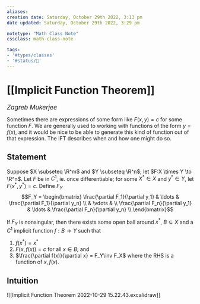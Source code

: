 ```yaml
---
aliases:
creation date: Saturday, October 29th 2022, 3:13 pm
date updated: Saturday, October 29th 2022, 3:29 pm

notetype: "Math Class Note"
cssclass: math-class-note

tags: 
- '#types/classes'
- '#status/🚧'
---
```


# [[Implicit Function Theorem]]
<span style = "font-size:120%"><i >Zagreb Mukerjee </i></span>

Sometimes there are expressions of some form like $F(x,y) = c$ for some function $F$. We are generally used to working with functions of the form $y = f(x)$, and it would be nice to be able to generate this kind of function out of that expression. The IFT describes when and how one might do so. 

## Statement

Suppose $X \subseteq \R^m$ and $Y \subseteq \R^n$; let $F:X \times Y \to \R^n$. Let $F$ be in $C^1$, ie. once differentiable; for some $X^* \in X$ and $y^* \in Y$, let $F(x^*, y^*) =c$. Define $F_Y$ 
$$F_Y = \begin{bmatrix} 
\frac{\partial F_1}{\partial y_1} & \ldots & \frac{\partial F_1}{\partial y_n} \\
& \vdots & \\
\frac{\partial F_n}{\partial y_1} & \ldots & \frac{\partial F_n}{\partial y_n} \\
\end{bmatrix}$$


If $F_Y$ is nonsingular, then there exists some open ball around $x^*$, $B \subseteq X$ and a $C^1$ implicit function $f:B \to Y$ such that
1) $f(x^*) = x^*$
2) $F(x, f(x)) =c$ for all $x \in B$; and 
3) $\frac{\partial f(x)}{\partial x} = F_Y\inv F_X$ where the RHS is a function of $x, f(x)$. 


## Intuition

![[Implicit Function Theorem 2022-10-29 15.22.43.excalidraw]]
